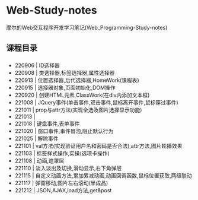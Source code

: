 # Web-Study-notes
摩尔的Web交互程序开发学习笔记(Web_Programming-Study-notes)

## 课程目录
###
* 220906 | ID选择器
* 220908 | 类选择器,标签选择器,属性选择器
* 220913 | 位置选择器,后代选择器,HomeWork(课程表)
* 220915 | 选择器对象,页面初始化,DOM操作
* 220920 | 创建HTML元素,ClassWork(在div内添加文本框)
* 221008 | JQuery事件(单击事件,双击事件,鼠标离开事件,鼠标穿过事件)
* 221011 | prop与attr方法(实现全选及图片选择显示功能)
* 221013 | 
* 221018 | 键盘事件,表单事件
* 221020 | 窗口事件,事件冒泡,阻止默认行为
* 221025 | 解除事件
* 221101 | val方法(实现验证用户名和密码是否合法),attr方法,图片轮播效果
* 221103 | 标签样式操作,实操(选项卡操作)
* 221108 | 动画,遮罩层
* 221110 | 淡入淡出及切换,滑动显示,右下角弹层
* 221115 | 自定义动画方法,累加累减动画,动画回调函数,鼠标位置获取,两级联动
* 221117 | 弹窗移动,图片左右滚动(半成品)
* 221212 | JSON,AJAX,load方法,get&post